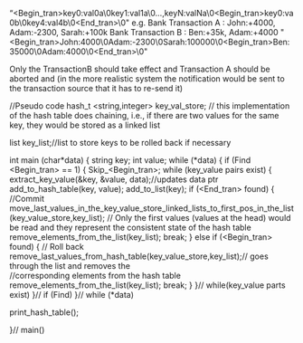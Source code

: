“<Begin_tran>key0:val0a\0key1:val1a\0…,keyN:valNa\0<Begin_tran>key0:va0b\0key4:val4b\0<End_tran>\0"
e.g. Bank Transaction A : John:+4000, Adam:-2300, Sarah:+100k
       Bank Transaction B : Ben:+35k, Adam:+4000
"<Begin_tran>John:4000\0Adam:-2300\0Sarah:100000\0<Begin_tran>Ben:35000\0Adam:4000\0<End_tran>\0"

Only the TransactionB should take effect and Transaction A should be aborted and (in the more realistic system the notification would be sent to the transaction source that it has to re-send it)

//Pseudo code
hash_t <string,integer> key_val_store;
// this implementation of the hash table does chaining, i.e., if there are two values for the same key, they would be stored as a linked list

list <string> key_list;//list to store keys to be rolled back if necessary

int main (char*data) {
  string key;
  int      value;
  while (*data) {
   if (Find <Begin_tran> == 1) {
     Skip_<Begin_tran>;
     while (key_value pairs exist) {
       extract_key_value(&key, &value, data);//updates data ptr
       add_to_hash_table(key, value);
       add_to_list(key);
       if (<End_tran> found) {
         //Commit
         move_last_values_in_the_key_value_store_linked_lists_to_first_pos_in_the_list(key_value_store,key_list);
         // Only the first values (values at the head) would be read and they represent the consistent state of the hash table
         remove_elements_from_the_list(key_list);
         break;
       } else if (<Begin_tran> found) {
         // Roll back
         remove_last_values_from_hash_table(key_value_store,key_list);// goes through the list and removes the  
                                                                                                              //corresponding elements from the hash table
         remove_elements_from_the_list(key_list);
         break;
       }
     }// while(key_value parts exist)
   }// if (Find)
 }// while (*data)
 
print_hash_table();

}// main()
